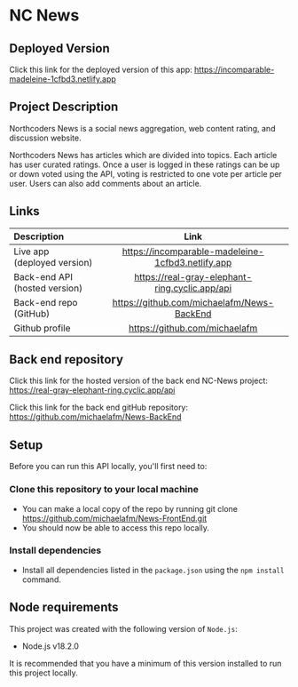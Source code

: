 # NC News

## Deployed Version
Click this link for the deployed version of this app: 
https://incomparable-madeleine-1cfbd3.netlify.app


## Project Description

Northcoders News is a social news aggregation, web content rating, and discussion website.

Northcoders News has articles which are divided into topics. Each article has user curated ratings. Once a user is logged in these ratings can be up or down voted using the API, voting is restricted to one vote per article per user. Users can also add comments about an article.

## Links

| Description               |                     Link                      |
| :------------------------ | :-------------------------------------------: |
| Live app (deployed version) |    https://incomparable-madeleine-1cfbd3.netlify.app     |
| Back-end API (hosted version)              | https://real-gray-elephant-ring.cyclic.app/api  |
| Back-end repo (GitHub)            | https://github.com/michaelafm/News-BackEnd |
| Github profile  |       https://github.com/michaelafm        |

## Back end repository
Click this link for the hosted version of the back end NC-News project: 
https://real-gray-elephant-ring.cyclic.app/api

Click this link for the back end gitHub repository:
https://github.com/michaelafm/News-BackEnd


## Setup

Before you can run this API locally, you'll first need to:

### Clone this repository to your local machine
- You can make a local copy of the repo by running git clone <https://github.com/michaelafm/News-FrontEnd.git>
- You should now be able to access this repo locally.

### Install dependencies
- Install all dependencies listed in the `package.json` using the `npm install` command.


## Node requirements

This project was created with the following version of `Node.js`:
- Node.js v18.2.0

It is recommended that you have a minimum of this version installed to run this project locally.